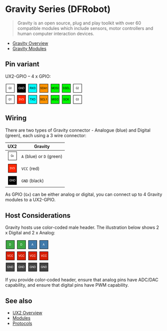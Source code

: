 # Gravity Series (DFRobot)

> Gravity is an open source, plug and play toolkit with over 60 compatible modules which include sensors, motor controllers and human computer interaction devices.

* [Gravity Overview](https://www.dfrobot.com/gravity)
* [Gravity Modules](https://www.dfrobot.com/category-36.html)

## Pin variant

UX2-GPIO – 4 x GPIO:

![UX2-GPIO](../../img/ux2-gpio.png)

## Wiring

There are two types of Gravity connector - Analogue (blue) and Digital (green), each using a 3 wire connector:

| UX2                       | Gravity                   |
| ------------------------- | ------------------------- |
| ![Gx](../../pin/g.png)    | `A` (blue) or `D` (green) |
| ![3V3](../../pin/3v3.png) | `VCC` (red)               |
| ![GND](../../pin/gnd.png) | `GND` (black)             |

As GPIO (`Gx`) can be either analog or digital, you can connect up to 4 Gravity modules to a UX2-GPIO.

## Host Considerations

Gravity hosts use color-coded male header. The illustration below shows 2 x Digital and 2 x Analog:

![Gravity](./gravity.png)

If you provide color-coded header, ensure that analog pins have ADC/DAC capability, and ensure that digital pins have PWM capability.

## See also

* [UX2 Overview](../../README.md)
* [Modules](../README.md)
* [Protocols](../../protocols/README.md)
